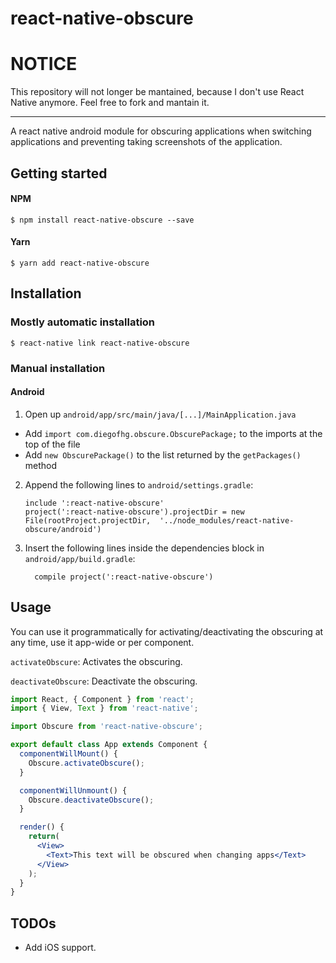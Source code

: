 # __react-native-obscure__

# NOTICE
This repository will not longer be mantained, because I don't use React Native anymore. Feel free to fork and mantain it. 

---

A react native android module for obscuring applications when switching applications and preventing taking screenshots of the application.

## Getting started

#### NPM

```
$ npm install react-native-obscure --save
```

#### Yarn

```
$ yarn add react-native-obscure
```

## Installation

### Mostly automatic installation

```
$ react-native link react-native-obscure
```

### Manual installation

#### Android

1. Open up `android/app/src/main/java/[...]/MainApplication.java`
  - Add `import com.diegofhg.obscure.ObscurePackage;` to the imports at the top of the file
  - Add `new ObscurePackage()` to the list returned by the `getPackages()` method
2. Append the following lines to `android/settings.gradle`:
  	```
  	include ':react-native-obscure'
  	project(':react-native-obscure').projectDir = new File(rootProject.projectDir, 	'../node_modules/react-native-obscure/android')
  	```
3. Insert the following lines inside the dependencies block in `android/app/build.gradle`:
  	```
      compile project(':react-native-obscure')
  	```

## Usage

You can use it programmatically for activating/deactivating the obscuring at any time, use it app-wide or per component.

`activateObscure`: Activates the obscuring.

`deactivateObscure`: Deactivate the obscuring.

```jsx
import React, { Component } from 'react';
import { View, Text } from 'react-native';

import Obscure from 'react-native-obscure';

export default class App extends Component {
  componentWillMount() {
    Obscure.activateObscure();
  }

  componentWillUnmount() {
    Obscure.deactivateObscure();
  }

  render() {
    return(
      <View>
        <Text>This text will be obscured when changing apps</Text>
      </View>
    );
  }
}
```

## TODOs

- Add iOS support.
